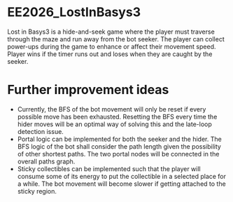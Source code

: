 # EE2026_LostInBasys3
Lost in Basys3 is a hide-and-seek game where the player must traverse through the maze and run away from the bot seeker. The player can collect power-ups during the game to enhance or affect their movement speed. Player wins if the timer runs out and loses when they are caught by the seeker.

# Further improvement ideas
- Currently, the BFS of the bot movement will only be reset if every possible move has been exhausted. Resetting the BFS every time the hider moves will be an optimal way of solving this and the late-loop detection issue.
- Portal logic can be implemented for both the seeker and the hider. The BFS logic of the bot shall consider the path length given the possibility of other shortest paths. The two portal nodes will be connected in the overall paths graph.
- Sticky collectibles can be implemented such that the player will consume some of its energy to put the collectible in a selected place for a while. The bot movement will become slower if getting attached to the sticky region.
